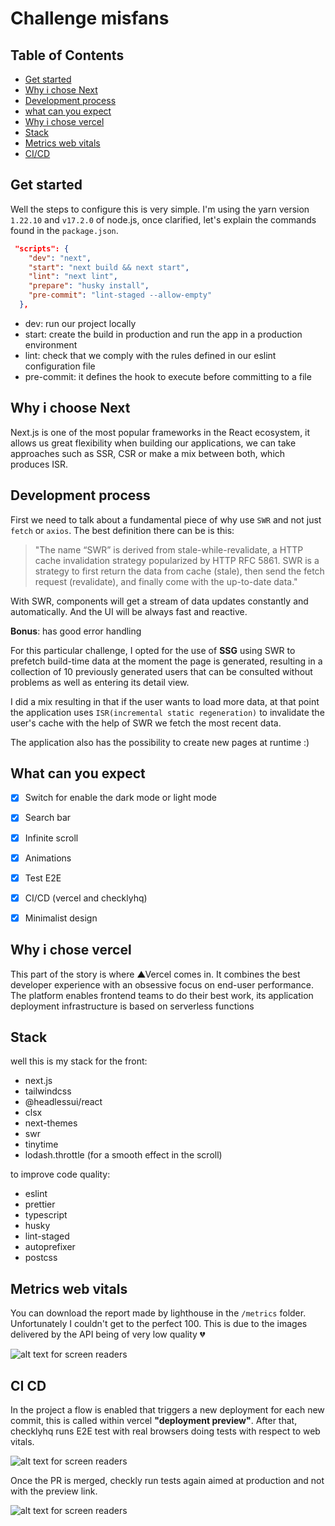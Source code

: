 # Challenge misfans

## Table of Contents

- [Get started](#get-started)
- [Why i chose Next](#why-i-choose-next)
- [Development process](#development-process)
- [what can you expect](#what-can-you-expect)
- [Why i chose vercel](#why-i-chose-vercel)
- [Stack](#stack)
- [Metrics web vitals](#metrics-web-vitals)
- [CI/CD](#ci-cd)

## Get started

Well the steps to configure this is very simple. I'm using the yarn version `1.22.10` and `v17.2.0` of node.js, once clarified, let's explain the commands found in the `package.json`. 



```json
 "scripts": {
    "dev": "next",
    "start": "next build && next start",
    "lint": "next lint",
    "prepare": "husky install",
    "pre-commit": "lint-staged --allow-empty"
  },
```

- dev: run our project locally
- start: create the build in production and run the app in a production environment
- lint: check that we comply with the rules defined in our eslint configuration file
- pre-commit: it defines the hook to execute before committing to a file

## Why i choose Next

Next.js is one of the most popular frameworks in the React ecosystem, it allows us great flexibility when building our applications, we can take approaches such as SSR, CSR or make a mix between both, which produces ISR.

## Development process

First we need to talk about a fundamental piece of why use `SWR` and not just `fetch` or `axios`. The best definition there can be is this:

> "The name “SWR” is derived from stale-while-revalidate, a HTTP cache invalidation strategy popularized by HTTP RFC 5861. SWR is a strategy to first return the data from cache (stale), then send the fetch request (revalidate), and finally come with the up-to-date data."

With SWR, components will get a stream of data updates constantly and automatically.
And the UI will be always fast and reactive.

**Bonus**: has good error handling

For this particular challenge, I opted for the use of **SSG** using SWR to prefetch build-time data at the moment the page is generated, resulting in a collection of 10 previously generated users that can be consulted without problems as well as entering its detail view. 

I did a mix resulting in that if the user wants to load more data, at that point the application uses `ISR(incremental static regeneration)` to invalidate the user's cache with the help of SWR we fetch the most recent data.

The application also has the possibility to create new pages at runtime :)


## What can you expect

- [x] Switch for enable the dark mode or light mode
- [x] Search bar
- [x] Infinite scroll
- [x] Animations
- [x] Test E2E
- [x] CI/CD (vercel and checklyhq)
- [x] Minimalist design


## Why i chose vercel

This part of the story is where ▲Vercel comes in. It combines the best developer experience with an obsessive focus on end-user performance. The platform enables frontend teams to do their best work, its application deployment infrastructure is based on serverless functions

## Stack

well this is my stack for the front:
- next.js
- tailwindcss
- @headlessui/react
- clsx
- next-themes
- swr
- tinytime
- lodash.throttle (for a smooth effect in the scroll)

to improve code quality:
- eslint
- prettier
- typescript
- husky
- lint-staged
- autoprefixer
- postcss

## Metrics web vitals

You can download the report made by lighthouse in the `/metrics` folder. Unfortunately I couldn't get to the perfect 100. This is due to the images delivered by the API being of very low quality 💔

![alt text for screen readers](https://i.ibb.co/L8hsFX9/Screen-Shot-2022-03-12-at-11-45-39.png)

## CI CD

In the project a flow is enabled that triggers a new deployment for each new commit, this is called within vercel **"deployment preview"**. After that, checklyhq runs E2E test with real browsers doing tests with respect to web vitals.

![alt text for screen readers](https://i.ibb.co/3hvCh3m/Screen-Shot-2022-03-12-at-12-00-32.png)

Once the PR is merged, checkly run tests again aimed at production and not with the preview link.

![alt text for screen readers](https://i.ibb.co/hd2tX3B/Screen-Shot-2022-03-12-at-12-05-41.png)
